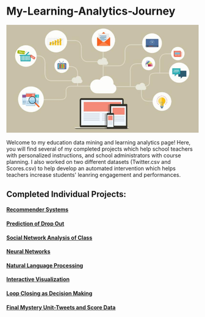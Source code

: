 # My-Learning-Analytics-Journey

![Learning Analytics](https://github.com/tomato018/My-Learning-Analytics-Journey/blob/master/learning%20analytics.png)

Welcome to my education data mining and learning analytics page! Here, you will find several of my completed projects which help school teachers with personalized instructions, and school administrators with course planning. I also worked on two different datasets (Twitter.csv and Scores.csv) to help develop an automated intervention which helps teachers increase students' leanring engagement and performances. 

## Completed Individual Projects: 

#### [Recommender Systems](https://github.com/tomato018/recommender-systems)
#### [Prediction of Drop Out](https://github.com/tomato018/Prediction_of_Drop_Out)
#### [Social Network Analysis of Class](https://github.com/tomato018/Social-network-analysis-of-class)
#### [Neural Networks](https://github.com/tomato018/Neural_Networks)
#### [Natural Language Processing](https://github.com/tomato018/Natural_Language_Processing)
#### [Interactive Visualization](https://github.com/tomato018/Interactive_Visualization)
#### [Loop Closing as Decision Making](https://github.com/tomato018/Loop-Closing-As-Decision-Making)
#### [Final Mystery Unit-Tweets and Score Data](https://github.com/tomato018/Tweet-and-Score-Data)
